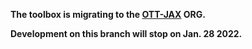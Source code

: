**The toolbox is migrating to the [OTT-JAX](https://github.com/ott-jax/ott) ORG.**

**Development on this branch will stop on Jan. 28 2022.**
